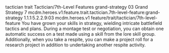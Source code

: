 <ability>
  <metadata>
    <class>tactician</class>
    <feature_type>trait</feature_type>
    <file_dpath>Tactician/7th-Level Features</file_dpath>
    <item_id>grand-strategy</item_id>
    <item_index>03</item_index>
    <item_name>Grand Strategy</item_name>
    <level>7</level>
    <scc>mcdm.heroes.v1:feature.trait.tactician.7th-level-feature:grand-strategy</scc>
    <scdc>1.1.1:5.2.2.9:03</scdc>
    <source>mcdm.heroes.v1</source>
    <type>feature/trait/tactician/7th-level-feature</type>
  </metadata>
  <effects>
    <effect type="mundane">You have grown your skills in strategy, wielding intricate battlefield tactics and plans. During a montage test or negotiation, you can obtain one automatic success on a test made using a skill from the lore skill group. Additionally, when you take a respite, you can make a project roll for a research project in addition to undertaking another respite activity.</effect>
  </effects>
</ability>
